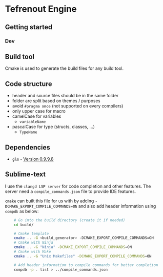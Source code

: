 # Tefrenout Engine

## Getting started
### Dev


## Build tool
Cmake is used to generate the build files for any build tool.

## Code structure
  - header and source files should be in the same folder
  - folder are split based on themes / purposes
  - avoid `#pragma once` (not supported on every compilers)
  - only upper case for macro
  - camelCase for variables
    - `variableName`
  - pascalCase for type (structs, classes, ...)
    - `TypeName`


## Dependencies
  - `glm` - [Version 0.9.9.8](https://github.com/g-truc/glm/releases/tag/0.9.9.8)


## Sublime-text
I use the `clangd LSP server` for code completion and other features.
The server need a `compile_commands.json` file to provide IDE features.

`cmake` can built this file for us with by adding `-DCMAKE_EXPORT_COMPILE_COMMANDS=ON` and also add header information using `compdb` as below:
```bash
    # Go into the build directory (create it if needed)
    cd build/

    # Cmake template
    cmake .. -G <build_generator> -DCMAKE_EXPORT_COMPILE_COMMANDS=ON
    # Cmake with Ninja
    cmake .. -G "Ninja" -DCMAKE_EXPORT_COMPILE_COMMANDS=ON
    # Cmake with Make
    cmake .. -G "Unix Makefiles" -DCMAKE_EXPORT_COMPILE_COMMANDS=ON

    # Add header information to compile commands for better completion
    compdb -p . list > ../compile_commands.json
```
